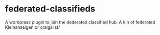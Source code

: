 # federated-classifieds
A wordpress plugin to join the dederated classified hub. A kin of federated Kleinanzeigen or craigslist/
